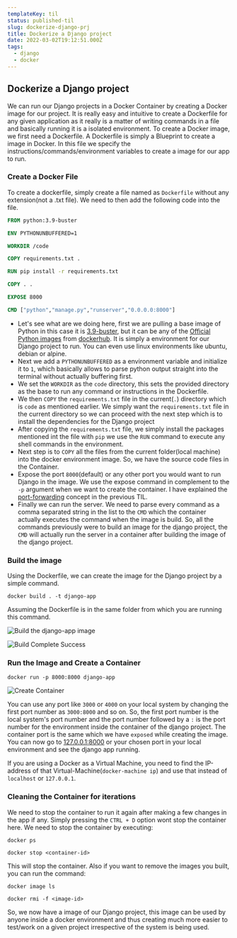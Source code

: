 ```yaml
---
templateKey: til
status: published-til
slug: dockerize-django-prj
title: Dockerize a Django project
date: 2022-03-02T19:12:51.000Z
tags:
  - django
  - docker
---
```


## Dockerize a Django project

We can run our Django projects in a Docker Container by creating a Docker image for our project. It is really easy and intuitive to create a Dockerfile for any given application as it really is a matter of writing commands in a file and basically running it is a isolated environment. To create a Docker image, we first need a Dockerfile. A Dockerfile is simply a Blueprint to create a image in Docker. In this file we specify the instructions/commands/environment variables to create a image for our app to run.

### Create a Docker File

To create a dockerfile, simply create a file named as `Dockerfile` without any extension(not a .txt file). We need to then add the following code into the file.

```dockerfile
FROM python:3.9-buster

ENV PYTHONUNBUFFERED=1

WORKDIR /code

COPY requirements.txt .

RUN pip install -r requirements.txt

COPY . .

EXPOSE 8000

CMD ["python","manage.py","runserver","0.0.0.0:8000"]
```

* Let's see what are we doing here, first we are pulling a base image of Python in this case it is [3.9-buster](https://github.com/docker-library/python/blob/a4b368154b7e3c33c76385f1be7a998fcf3123eb/3.9/buster/Dockerfile), but it can be any of the [Official Python images](https://hub.docker.com/_/python) from [dockerhub](https://hub.docker.com). It is simply a environment for our Django project to run. You can even use linux environments like ubuntu, debian or alpine.
* Next we add a `PYTHONUNBUFFERED` as a environment variable and initialize it to `1`, which basically allows to parse python output straight into the terminal without actually buffering first.
* We set the `WORKDIR` as the `code` directory, this sets the provided directory as the base to run any command or instructions in the Dockerfile.
* We then `COPY` the `requirements.txt` file in the current(`.`) directory which is `code` as mentioned earlier. We simply want the `requirements.txt` file in the current directory so we can proceed with the next step which is to install the dependencies for the Django project
* After copying the `requirements.txt` file, we simply install the packages mentioned int the file with `pip` we use the `RUN` command to execute any shell commands in the environment.
* Next step is to `COPY` all the files from the current folder(local machine) into the docker environment image. So, we have the source code files in the Container.
* Expose the port `8000`(default) or any other port you would want to run Django in the image. We use the expose command in complement to the `-p` argument when we want to create the container. I have explained the [port-forwarding](https://mr-destructive.github.io/techstructive-blog/docker-port-forward) concept in the previous TIL.
* Finally we can run the server. We need to parse every command as a comma separated string in the list to the `CMD` which the container actually executes the command when the image is build. So, all the commands previously were to build an image for the django project, the `CMD` will actually run the server in a container after building the image of the django project.

### Build the image

Using the Dockerfile, we can create the image for the Django project by a simple command.

```
docker build . -t django-app
```

Assuming the Dockerfile is in the same folder from which you are running this command.

![Build the django-app image](https://res.cloudinary.com/techstructive-blog/image/upload/v1646230907/blog-media/jj04subyvkuvfb5obytu.png)

![Build Complete Success](https://res.cloudinary.com/techstructive-blog/image/upload/v1646230988/blog-media/ugjoakqgyhiwelqkyaat.png)

### Run the Image and Create a Container

```
docker run -p 8000:8000 django-app
```

![Create Container](https://res.cloudinary.com/techstructive-blog/image/upload/v1646231023/blog-media/yneuz46burorz4b5vzp4.png)

You can use any port like `3000` or `4000` on your local system by changing the first port number as `3000:8000` and so on. So, the first port number is the local system's port number and the port number followed by a `:` is the port number for the environment inside the container of the django project. The container port is the same which we have `exposed` while creating the image. You can now go to [127.0.0.1:8000](127.0.0.1:8000) or your chosen port in your local environment and see the django app running.

If you are using a Docker as a Virtual Machine, you need to find the IP-address of that Virtual-Machine(`docker-machine ip`) and use that instead of `localhost` or `127.0.0.1`.

### Cleaning the Container for iterations

We need to stop the container to run it again after making a few changes in the app if any. Simply pressing the `CTRL + D` option wont stop the container here. We need to stop the container by executing:

```
docker ps

docker stop <container-id>
```

This will stop the container. Also if you want to remove the images you built, you can run the command:

```
docker image ls

docker rmi -f <image-id>
```

So, we now have a image of our Django project, this image can be used by anyone inside a docker environment and thus creating much more easier to test/work on a given project irrespective of the system is being used.
